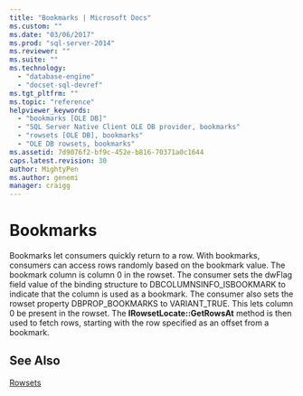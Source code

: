 ```yaml
---
title: "Bookmarks | Microsoft Docs"
ms.custom: ""
ms.date: "03/06/2017"
ms.prod: "sql-server-2014"
ms.reviewer: ""
ms.suite: ""
ms.technology: 
  - "database-engine"
  - "docset-sql-devref"
ms.tgt_pltfrm: ""
ms.topic: "reference"
helpviewer_keywords: 
  - "bookmarks [OLE DB]"
  - "SQL Server Native Client OLE DB provider, bookmarks"
  - "rowsets [OLE DB], bookmarks"
  - "OLE DB rowsets, bookmarks"
ms.assetid: 7d9076f2-bf9c-452e-b816-70371a0c1644
caps.latest.revision: 30
author: MightyPen
ms.author: genemi
manager: craigg
---
```

# Bookmarks
  Bookmarks let consumers quickly return to a row. With bookmarks, consumers can access rows randomly based on the bookmark value. The bookmark column is column 0 in the rowset. The consumer sets the dwFlag field value of the binding structure to DBCOLUMNSINFO_ISBOOKMARK to indicate that the column is used as a bookmark. The consumer also sets the rowset property DBPROP_BOOKMARKS to VARIANT_TRUE. This lets column 0 be present in the rowset. The **IRowsetLocate::GetRowsAt** method is then used to fetch rows, starting with the row specified as an offset from a bookmark.  
  
## See Also  
 [Rowsets](rowsets.md)  
  
  
